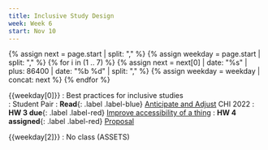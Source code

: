 ```yaml
---
title: Inclusive Study Design
week: Week 6
start: Nov 10
---
```

{% assign next = page.start |  split: "," %}
{% assign weekday = page.start |  split: "," %}
{% for i in (1 .. 7) %}
   {% assign next = next[0] | date: "%s" | plus: 86400 | date: "%b %d" | split: "," %}
   {% assign weekday = weekday | concat: next %}
{% endfor %}


{{weekday[0]}}
: Best practices for inclusive studies  
  : Student Pair
: **Read**{: .label .label-blue} [Anticipate and Adjust](https://dl.acm.org/doi/fullHtml/10.1145/3491102.3501882) CHI 2022
: **HW 3 due**{: .label .label-red}  [Improve accessibility of a thing](assignments/technology-implementation.html) 
: **HW 4 assigned**{: .label .label-red}  [Proposal](assignments/proposal.html) 


{{weekday[2]}}
: No class (ASSETS)
